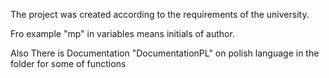 The project was created according to the requirements of the university.

Fro example "mp" in variables means initials of author.

Also
There is Documentation "DocumentationPL" on polish language in the folder for some of functions
